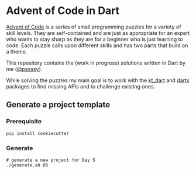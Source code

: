 # Advent of Code in Dart

[Advent of Code](http://adventofcode.com/) is a series of small programming puzzles for a variety of skill levels. They are self-contained and are just as appropriate for an expert who wants to stay sharp as they are for a beginner who is just learning to code. Each puzzle calls upon different skills and has two parts that build on a theme.

This repository contains the (work in progress) solutions written in Dart by me ([@passsy](https://twitter.com/passsy)).

While solving the puzzles my main goal is to work with the [kt_dart](https://github.com/passsy/kt.dart/) and [dartx](https://github.com/leisim/dartx) packages to find missing APIs and to challenge existing ones.

## Generate a project template


### Prerequisite 
```
pip install cookiecutter
```

### Generate
```
# generate a new project for Day 5
./generate.sh 05
```